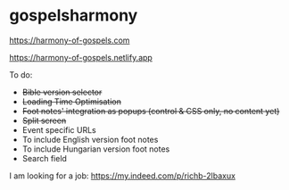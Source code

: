 # gospelsharmony
https://harmony-of-gospels.com

https://harmony-of-gospels.netlify.app

To do:
<ul>
  <li><s>Bible version selector</s></li>
  <li><s>Loading Time Optimisation</s></li>
  <li><s>Foot notes' integration as popups (control & CSS only, no content yet)</s></li>
  <li><s>Split screen</s></li>
  <li>Event specific URLs</li>
  <li>To include English version foot notes</li>
  <li>To include Hungarian version foot notes</li>
  <li>Search field</li>
</ul>

I am looking for a job: https://my.indeed.com/p/richb-2lbaxux
